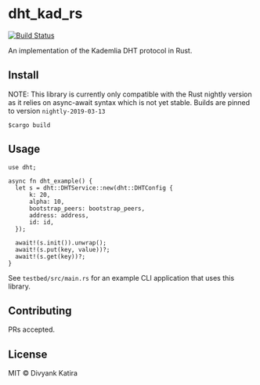 # dht_kad_rs

[![Build Status](https://travis-ci.com/d1vyank/dht_kad_rs.svg?branch=master)](https://travis-ci.com/d1vyank/dht_kad_rs)

An implementation of the Kademlia DHT protocol in Rust.

## Install

NOTE: This library is currently only compatible with the Rust nightly version as it relies on async-await syntax which is not yet stable. Builds are pinned to version `nightly-2019-03-13`

```
$cargo build
```

## Usage

```
use dht;

async fn dht_example() {
  let s = dht::DHTService::new(dht::DHTConfig {
      k: 20,
      alpha: 10,
      bootstrap_peers: bootstrap_peers,
      address: address,
      id: id,
  });

  await!(s.init()).unwrap();
  await!(s.put(key, value))?;
  await!(s.get(key))?;
}
```

See `testbed/src/main.rs` for an example CLI application that uses this library.

## Contributing

PRs accepted.

## License

MIT © Divyank Katira
